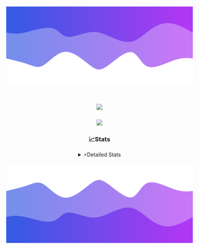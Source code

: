 ![Header](./header.png)
<div align="center">

<h1 align="center">
  <a href="https://git.io/typing-svg">
    <img src="https://readme-typing-svg.herokuapp.com/?lines=Hello,+There!+%F0%9F%91%8B;This+is+chicho.;Owner+on+Ocean;&center=true&size=25">
  </a>
</h1>
  
<p align="center">
  <img src="https://lanyard.cnrad.dev/api/852683595378196480" />
</p>

### 📈Stats
<details>
    <summary> ⚡Detailed Stats</summary>
    <br/>

<!--START_SECTION:waka-->
![Code Time](http://img.shields.io/badge/Code%20Time-741%20hrs%2013%20mins-blue)

![Profile Views](http://img.shields.io/badge/Profile%20Views-36-blue)

**🐱 My GitHub Data** 

> 📦 75.4 kB Used in GitHub's Storage 
 > 
> 🏆 24 Contributions in the Year 2024
 > 
> 🚫 Not Opted to Hire
 > 
> 📜 15 Public Repositories 
 > 
> 🔑 7 Private Repositories 
 > 
**I'm a Night 🦉** 

```text
🌞 Morning                21 commits          █░░░░░░░░░░░░░░░░░░░░░░░░   05.38 % 
🌆 Daytime                51 commits          ███░░░░░░░░░░░░░░░░░░░░░░   13.08 % 
🌃 Evening                171 commits         ███████████░░░░░░░░░░░░░░   43.85 % 
🌙 Night                  147 commits         █████████░░░░░░░░░░░░░░░░   37.69 % 
```
📅 **I'm Most Productive on Tuesday** 

```text
Monday                   23 commits          █░░░░░░░░░░░░░░░░░░░░░░░░   05.90 % 
Tuesday                  108 commits         ███████░░░░░░░░░░░░░░░░░░   27.69 % 
Wednesday                77 commits          █████░░░░░░░░░░░░░░░░░░░░   19.74 % 
Thursday                 55 commits          ████░░░░░░░░░░░░░░░░░░░░░   14.10 % 
Friday                   42 commits          ███░░░░░░░░░░░░░░░░░░░░░░   10.77 % 
Saturday                 34 commits          ██░░░░░░░░░░░░░░░░░░░░░░░   08.72 % 
Sunday                   51 commits          ███░░░░░░░░░░░░░░░░░░░░░░   13.08 % 
```


📊 **This Week I Spent My Time On** 

```text
🕑︎ Time Zone: America/Argentina/Buenos_Aires

💬 Programming Languages: 
JavaScript               3 hrs 21 mins       ████████████░░░░░░░░░░░░░   48.97 % 
Python                   1 hr 22 mins        █████░░░░░░░░░░░░░░░░░░░░   20.11 % 
HTML                     1 hr 9 mins         ████░░░░░░░░░░░░░░░░░░░░░   16.89 % 
YAML                     39 mins             ██░░░░░░░░░░░░░░░░░░░░░░░   09.67 % 
CSV                      9 mins              █░░░░░░░░░░░░░░░░░░░░░░░░   02.38 % 

🔥 Editors: 
VS Code                  6 hrs 52 mins       █████████████████████████   100.00 % 

🐱‍💻 Projects: 
Backend                  4 hrs 2 mins        ███████████████░░░░░░░░░░   58.73 % 
Unknown Project          2 hrs 50 mins       ██████████░░░░░░░░░░░░░░░   41.27 % 

💻 Operating System: 
Windows                  6 hrs 52 mins       █████████████████████████   100.00 % 
```

**I Mostly Code in JavaScript** 

```text
JavaScript               8 repos             ███████░░░░░░░░░░░░░░░░░░   26.67 % 
HTML                     7 repos             ██████░░░░░░░░░░░░░░░░░░░   23.33 % 
C#                       2 repos             ██░░░░░░░░░░░░░░░░░░░░░░░   06.67 % 
SCSS                     1 repo              █░░░░░░░░░░░░░░░░░░░░░░░░   03.33 % 
Batchfile                1 repo              █░░░░░░░░░░░░░░░░░░░░░░░░   03.33 % 
```




 Last Updated on 05/06/2024 02:01:26 UTC
<!--END_SECTION:waka-->
</details>

![Footer](./footer.png)
